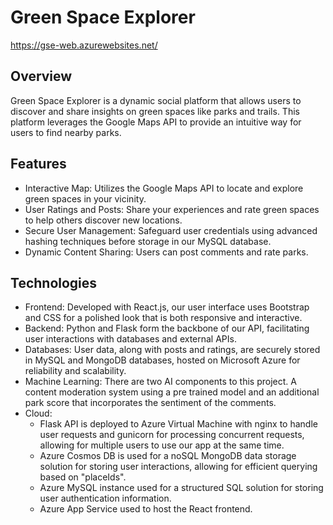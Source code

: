 # Green Space Explorer
https://gse-web.azurewebsites.net/
## Overview
Green Space Explorer is a dynamic social platform that allows users to discover and share insights on green spaces like parks and trails. This platform leverages the Google Maps API to provide an intuitive way for users to find nearby parks. 

## Features
- Interactive Map: Utilizes the Google Maps API to locate and explore green spaces in your vicinity.
- User Ratings and Posts: Share your experiences and rate green spaces to help others discover new locations.
- Secure User Management: Safeguard user credentials using advanced hashing techniques before storage in our MySQL database.
- Dynamic Content Sharing: Users can post comments and rate parks. 
  
## Technologies
- Frontend: Developed with React.js, our user interface uses Bootstrap and CSS for a polished look that is both responsive and interactive. 
- Backend: Python and Flask form the backbone of our API, facilitating user interactions with databases and external APIs.
- Databases: User data, along with posts and ratings, are securely stored in MySQL and MongoDB databases, hosted on Microsoft Azure for reliability and scalability.
- Machine Learning: There are two AI components to this project. A content moderation system using a pre trained model and an additional park score that incorporates the sentiment of the comments.
- Cloud:
  - Flask API is deployed to Azure Virtual Machine with nginx to handle user requests and gunicorn for processing concurrent requests, allowing for multiple users to use our app at the same time.
  - Azure Cosmos DB is used for a noSQL MongoDB data storage solution for storing user interactions, allowing for efficient querying based on "placeIds".
  - Azure MySQL instance used for a structured SQL solution for storing user authentication information.
  - Azure App Service used to host the React frontend.


